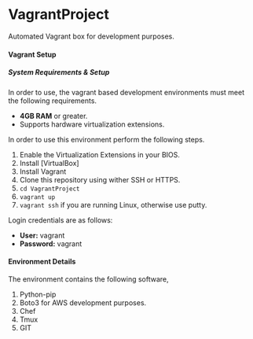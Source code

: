 # VagrantProject
Automated Vagrant box for development purposes.

#### **Vagrant Setup** 
##### System Requirements & Setup
In order to use, the vagrant based development environments must meet the following requirements.

* **4GB RAM** or greater.
* Supports hardware virtualization extensions.

In order to use this environment perform the following steps.

1. Enable the Virtualization Extensions in your BIOS.
2. Install [VirtualBox]
3. Install Vagrant
4. Clone this repository using wither SSH or HTTPS.
5. `cd VagrantProject`
6. `vagrant up`
7. `vagrant ssh` if you are running Linux, otherwise use putty.

Login credentials are as follows:
* **User:** vagrant
* **Password:** vagrant

#### **Environment Details**

The environment contains the following software,

1. Python-pip
2. Boto3 for AWS development purposes.
3. Chef
4. Tmux
5. GIT



